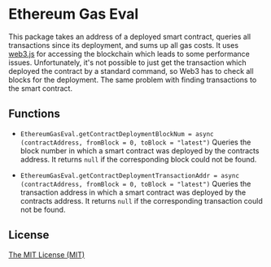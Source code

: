 Ethereum Gas Eval
===================

This package takes an address of a deployed smart contract, queries all transactions since its deployment, and sums up all gas costs.
It uses [web3.js](https://github.com/ethereum/web3.js) for accessing the blockchain which leads to some performance issues. 
Unfortunately, it's not possible to just get the transaction which deployed the contract by a standard command, so Web3 has to check all blocks for the deployment.
The same problem with finding transactions to the smart contract.

## Functions
- ```EthereumGasEval.getContractDeploymentBlockNum = async (contractAddress, fromBlock = 0, toBlock = "latest")```
  Queries the block number in which a smart contract was deployed by the contracts address.
  It returns ```null``` if the corresponding block could not be found.

- ```EthereumGasEval.getContractDeploymentTransactionAddr = async (contractAddress, fromBlock = 0, toBlock = "latest")```
  Queries the transaction address in which a smart contract was deployed by the contracts address.
  It returns ```null``` if the corresponding transaction could not be found.


## License
[The MIT License (MIT)](./LICENSE)